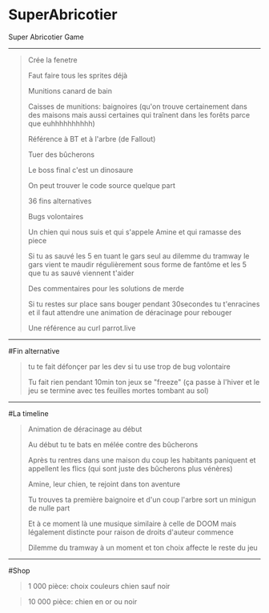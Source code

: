 # SuperAbricotier
Super Abricotier Game
***
>Crée la fenetre
>
>Faut faire tous les sprites déjà
>
>Munitions canard de bain
>
>Caisses de munitions: baignoires (qu'on trouve certainement dans des maisons mais aussi certaines qui traînent dans les forêts parce que euhhhhhhhhhh)
>
>Référence à BT et à l'arbre (de Fallout)
>
>Tuer des bûcherons
>
>Le boss final c'est un dinosaure
>
>On peut trouver le code source quelque part
>
>36 fins alternatives
>
>Bugs volontaires
>
>Un chien qui nous suis et qui s'appele Amine et qui ramasse des piece
>
>Si tu as sauvé les 5 en tuant le gars seul au dilemme du tramway le gars vient te maudir régulièrement sous forme de fantôme et les 5 que tu as sauvé viennent t'aider
>
>Des commentaires pour les solutions de merde
>
>Si tu restes sur place sans bouger pendant 30secondes tu t'enracines et il faut attendre une animation de déracinage pour rebouger
>
>Une référence au curl parrot.live
***
#Fin alternative
>tu te fait défonçer par les dev si tu use trop de bug volontaire
>
>Tu fait rien pendant 10min ton jeux se "freeze" (ça passe à l'hiver et le jeu se termine avec tes feuilles mortes tombant au sol)
***
#La timeline
>Animation de déracinage au début
>
>Au début tu te bats en mélée contre des bûcherons
>
>Après tu rentres dans une maison du coup les habitants paniquent et appellent les flics (qui sont juste des bûcherons plus vénères)
>
>Amine, leur chien, te rejoint dans ton aventure
>
>Tu trouves ta première baignoire et d'un coup l'arbre sort un minigun de nulle part
>
>Et à ce moment là une musique similaire à celle de DOOM mais légalement distincte pour raison de droits d'auteur commence
>
>Dilemme du tramway à un moment et ton choix affecte le reste du jeu
***
#Shop
>1 000 pièce: choix couleurs chien sauf noir

>10 000 pièce: chien en or ou noir
